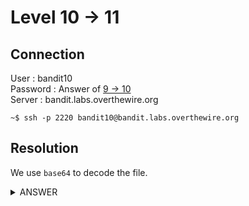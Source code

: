 # Level 10 → 11

## Connection

User : bandit10 <br />
Password : Answer of [9 → 10](9-10.md) <br />
Server : bandit.labs.overthewire.org

```console
~$ ssh -p 2220 bandit10@bandit.labs.overthewire.org
```

## Resolution

We use `base64` to decode the file.

<details><summary>ANSWER</summary>
<p>

Password for next level :

```console
bandit10@bandit:~$ base64 -d data.txt
The password is IFukwKGsFW8MOq3IRFqrxE1hxTNEbUPR
```

</p>
</details>